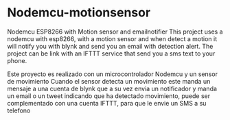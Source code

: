 # Nodemcu-motionsensor
Nodemcu ESP8266 with Motion sensor and emailnotifier
This project uses a nodemcu with esp8266, with a motion sensor and when detect a motion it will notify you with blynk and send you an email with detection alert.
The project can be link with an IFTTT service that send you a sms text to your phone.

Este proyecto es realizado con un microcontrolador Nodemcu y un sensor de movimiento
Cuando el sensor detecta un movimiento este manda un mensaje a una cuenta de blynk que a su vez envia un notificador y manda un email o un tweet indicando que ha detectado movimiento, puede ser complementado con una cuenta IFTTT, para que le envie un SMS a su telefono
